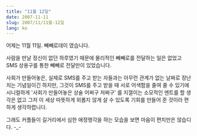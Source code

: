 ```yaml
---
title: "11월 12일"
date: 2007-11-11
slug: 2007/11/11월-12일
lang: ko
---
```


어제는 11월 11일. 빼빼로데이 였습니다. 

사람을 만날 정신이 없던 하루였기 때문에 물리적인 빼빼로를 전달하는 일은 없었고
SMS 상용구를 통한 빼빼로 전달만이 있었습니다.

사회가 만들어놓은, 실제로 SMS를 주고 받는 자들과는 아무런 관계가 없는 
날짜로 장난치는 기념일이긴 하지만, 그것이 SMS를 주고 받을 때 서로 어색함을 줄여 줄 수 있기에 
시니컬하게 '사회가 만들어놓은 상술 어쩌구 저쩌구' 를 지껄이는 소모적인 멘트를 할 생각은 없고
그저 이 세상 따뜻하게 외롭지 않게 살 수 있도록 기회를 만들어 준 것이라 편하게 생각하렵니다. 

그래도 커플들이 길거리에서 심한 애정행각을 하는 모습을 보면 마음이 편치만은 않습디다. -_-
